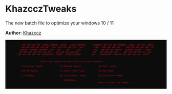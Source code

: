 #   KhazcczTweaks
The new batch file to optimize your windows 10 / 11

**Author**: [Khazccz](https://github.com/Khazccz)

![Screenshot](screenshot.png)
